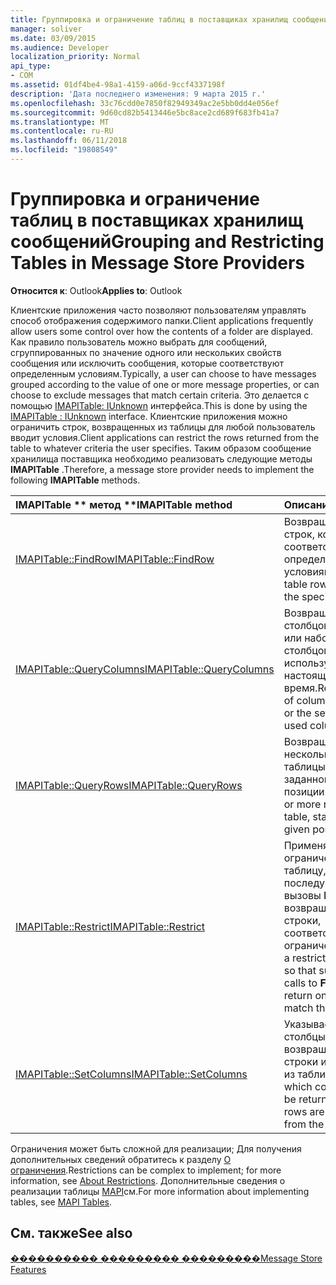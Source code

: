 ```yaml
---
title: Группировка и ограничение таблиц в поставщиках хранилищ сообщений
manager: soliver
ms.date: 03/09/2015
ms.audience: Developer
localization_priority: Normal
api_type:
- COM
ms.assetid: 01df4be4-98a1-4159-a06d-9ccf4337198f
description: 'Дата последнего изменения: 9 марта 2015 г.'
ms.openlocfilehash: 33c76cdd0e7850f82949349ac2e5bb0dd4e056ef
ms.sourcegitcommit: 9d60cd82b5413446e5bc8ace2cd689f683fb41a7
ms.translationtype: MT
ms.contentlocale: ru-RU
ms.lasthandoff: 06/11/2018
ms.locfileid: "19808549"
---
```

# <a name="grouping-and-restricting-tables-in-message-store-providers"></a><span data-ttu-id="20440-103">Группировка и ограничение таблиц в поставщиках хранилищ сообщений</span><span class="sxs-lookup"><span data-stu-id="20440-103">Grouping and Restricting Tables in Message Store Providers</span></span>

  
  
<span data-ttu-id="20440-104">**Относится к**: Outlook</span><span class="sxs-lookup"><span data-stu-id="20440-104">**Applies to**: Outlook</span></span> 
  
<span data-ttu-id="20440-105">Клиентские приложения часто позволяют пользователям управлять способ отображения содержимого папки.</span><span class="sxs-lookup"><span data-stu-id="20440-105">Client applications frequently allow users some control over how the contents of a folder are displayed.</span></span> <span data-ttu-id="20440-106">Как правило пользователь можно выбрать для сообщений, сгруппированных по значение одного или нескольких свойств сообщения или исключить сообщения, которые соответствуют определенным условиям.</span><span class="sxs-lookup"><span data-stu-id="20440-106">Typically, a user can choose to have messages grouped according to the value of one or more message properties, or can choose to exclude messages that match certain criteria.</span></span> <span data-ttu-id="20440-107">Это делается с помощью [IMAPITable: IUnknown](imapitableiunknown.md) интерфейса.</span><span class="sxs-lookup"><span data-stu-id="20440-107">This is done by using the [IMAPITable : IUnknown](imapitableiunknown.md) interface.</span></span> <span data-ttu-id="20440-108">Клиентские приложения можно ограничить строк, возвращенных из таблицы для любой пользователь вводит условия.</span><span class="sxs-lookup"><span data-stu-id="20440-108">Client applications can restrict the rows returned from the table to whatever criteria the user specifies.</span></span> <span data-ttu-id="20440-109">Таким образом сообщение хранилища поставщика необходимо реализовать следующие методы **IMAPITable** .</span><span class="sxs-lookup"><span data-stu-id="20440-109">Therefore, a message store provider needs to implement the following **IMAPITable** methods.</span></span> 
  
|<span data-ttu-id="20440-110">IMAPITable ** метод **</span><span class="sxs-lookup"><span data-stu-id="20440-110">****IMAPITable** method**</span></span>|<span data-ttu-id="20440-111">**Описание**</span><span class="sxs-lookup"><span data-stu-id="20440-111">**Description**</span></span>|
|:-----|:-----|
|[<span data-ttu-id="20440-112">IMAPITable::FindRow</span><span class="sxs-lookup"><span data-stu-id="20440-112">IMAPITable::FindRow</span></span>](imapitable-findrow.md) <br/> |<span data-ttu-id="20440-113">Возвращает таблицы строк, которые соответствуют определенным условиям.</span><span class="sxs-lookup"><span data-stu-id="20440-113">Returns table rows that match the specified criteria.</span></span>  <br/> |
|[<span data-ttu-id="20440-114">IMAPITable::QueryColumns</span><span class="sxs-lookup"><span data-stu-id="20440-114">IMAPITable::QueryColumns</span></span>](imapitable-querycolumns.md) <br/> |<span data-ttu-id="20440-115">Возвращает набор столбцов в таблице или наборы столбцов, используемых в настоящее время.</span><span class="sxs-lookup"><span data-stu-id="20440-115">Returns the set of columns in a table or the set of currently used columns.</span></span>  <br/> |
|[<span data-ttu-id="20440-116">IMAPITable::QueryRows</span><span class="sxs-lookup"><span data-stu-id="20440-116">IMAPITable::QueryRows</span></span>](imapitable-queryrows.md) <br/> |<span data-ttu-id="20440-117">Возвращает один или несколько строк из таблицы, начиная с заданной позиции.</span><span class="sxs-lookup"><span data-stu-id="20440-117">Returns one or more rows from a table, starting from a given position.</span></span>  <br/> |
|[<span data-ttu-id="20440-118">IMAPITable::Restrict</span><span class="sxs-lookup"><span data-stu-id="20440-118">IMAPITable::Restrict</span></span>](imapitable-restrict.md) <br/> |<span data-ttu-id="20440-119">Применяет ограничение в таблицу, чтобы последующие вызовы **FindRow** возвращать только строки, соответствующие ограничение.</span><span class="sxs-lookup"><span data-stu-id="20440-119">Applies a restriction to a table so that subsequent calls to **FindRow** return only rows that match the restriction.</span></span>  <br/> |
|[<span data-ttu-id="20440-120">IMAPITable::SetColumns</span><span class="sxs-lookup"><span data-stu-id="20440-120">IMAPITable::SetColumns</span></span>](imapitable-setcolumns.md) <br/> |<span data-ttu-id="20440-121">Указывает, какие столбцы должны возвращаться при строки извлекаются из таблицы.</span><span class="sxs-lookup"><span data-stu-id="20440-121">Specifies which columns should be returned when rows are retrieved from the table.</span></span>  <br/> |
   
<span data-ttu-id="20440-122">Ограничения может быть сложной для реализации; Для получения дополнительных сведений обратитесь к разделу [О ограничения](about-restrictions.md).</span><span class="sxs-lookup"><span data-stu-id="20440-122">Restrictions can be complex to implement; for more information, see [About Restrictions](about-restrictions.md).</span></span> <span data-ttu-id="20440-123">Дополнительные сведения о реализации таблицы [MAPI](mapi-tables.md)см.</span><span class="sxs-lookup"><span data-stu-id="20440-123">For more information about implementing tables, see [MAPI Tables](mapi-tables.md).</span></span>
  
## <a name="see-also"></a><span data-ttu-id="20440-124">См. также</span><span class="sxs-lookup"><span data-stu-id="20440-124">See also</span></span>



[<span data-ttu-id="20440-125">���������� ��������� ���������</span><span class="sxs-lookup"><span data-stu-id="20440-125">Message Store Features</span></span>](message-store-features.md)

